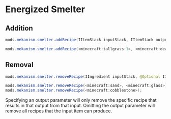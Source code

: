 # Energized Smelter

## Addition

```java
mods.mekanism.smelter.addRecipe(IItemStack inputStack, IItemStack outputStack)

mods.mekanism.smelter.addRecipe(<minecraft:tallgrass:1>, <minecraft:deadbush>);
```

## Removal

```java
mods.mekanism.smelter.removeRecipe(IIngredient inputStack, @Optional IIngredient outputStack)

mods.mekanism.smelter.removeRecipe(<minecraft:sand>, <minecraft:glass>);
mods.mekanism.smelter.removeRecipe(<minecraft:cobblestone>);
```

Specifying an output parameter will only remove the specific recipe that results in that output from that input. Omitting the output parameter will remove all recipes that the input item can produce.